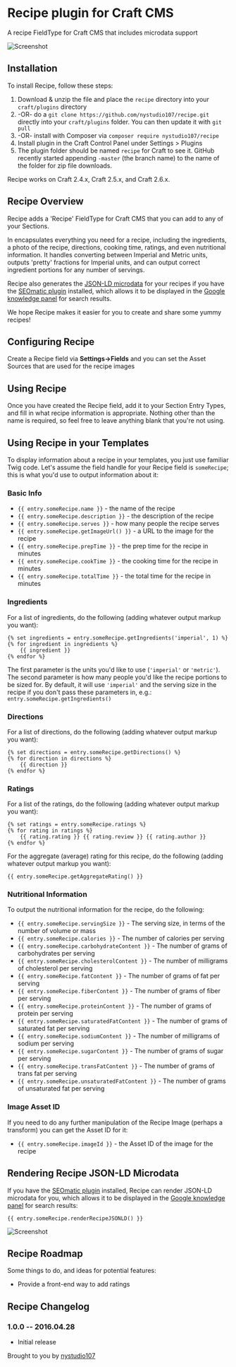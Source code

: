# Recipe plugin for Craft CMS

A recipe FieldType for Craft CMS that includes microdata support

![Screenshot](resources/screenshots/recipe01.png)

## Installation

To install Recipe, follow these steps:

1. Download & unzip the file and place the `recipe` directory into your `craft/plugins` directory
2.  -OR- do a `git clone https://github.com/nystudio107/recipe.git` directly into your `craft/plugins` folder.  You can then update it with `git pull`
3.  -OR- install with Composer via `composer require nystudio107/recipe`
4. Install plugin in the Craft Control Panel under Settings > Plugins
5. The plugin folder should be named `recipe` for Craft to see it.  GitHub recently started appending `-master` (the branch name) to the name of the folder for zip file downloads.

Recipe works on Craft 2.4.x, Craft 2.5.x, and Craft 2.6.x.

## Recipe Overview

Recipe adds a 'Recipe' FieldType for Craft CMS that you can add to any of your Sections.

In encapsulates everything you need for a recipe, including the ingredients, a photo of the recipe, directions, cooking time, ratings, and even nutritional information. It handles converting between Imperial and Metric units, outputs 'pretty' fractions for Imperial units, and can output correct ingredient portions for any number of servings.

Recipe also generates the [JSON-LD microdata](https://developers.google.com/structured-data/) for your recipes if you have the [SEOmatic plugin](https://github.com/nystudio107/seomatic) installed, which allows it to be displayed in the [Google knowledge panel](https://developers.google.com/structured-data/rich-snippets/recipes) for search results.

We hope Recipe makes it easier for you to create and share some yummy recipes!

## Configuring Recipe

Create a Recipe field via **Settings->Fields** and you can set the Asset Sources that are used for the recipe images

## Using Recipe

Once you have created the Recipe field, add it to your Section Entry Types, and fill in what recipe information is appropriate.  Nothing other than the name is required, so feel free to leave anything blank that you're not using.

## Using Recipe in your Templates

To display information about a recipe in your templates, you just use familiar Twig code.  Let's assume the field handle for your Recipe field is `someRecipe`; this is what you'd use to output information about it:

### Basic Info

* `{{ entry.someRecipe.name }}` - the name of the recipe
* `{{ entry.someRecipe.description }}` - the description of the recipe
* `{{ entry.someRecipe.serves }}` - how many people the recipe serves
* `{{ entry.someRecipe.getImageUrl() }}` - a URL to the image for the recipe
* `{{ entry.someRecipe.prepTime }}` - the prep time for the recipe in minutes
* `{{ entry.someRecipe.cookTime }}` - the cooking time for the recipe in minutes
* `{{ entry.someRecipe.totalTime }}` - the total time for the recipe in minutes

### Ingredients

For a list of ingredients, do the following (adding whatever output markup you want):

    {% set ingredients = entry.someRecipe.getIngredients('imperial', 1) %}
    {% for ingredient in ingredients %}
        {{ ingredient }}
    {% endfor %}

The first parameter is the units you'd like to use (`'imperial'` or `'metric'`).  The second parameter is how many people you'd like the recipe portions to be sized for.  By default, it will use `'imperial'` and the serving size in the recipe if you don't pass these parameters in, e.g.: `entry.someRecipe.getIngredients()`

### Directions

For a list of directions, do the following (adding whatever output markup you want):

    {% set directions = entry.someRecipe.getDirections() %}
    {% for direction in directions %}
        {{ direction }}
    {% endfor %}

### Ratings

For a list of the ratings, do the following (adding whatever output markup you want):

    {% set ratings = entry.someRecipe.ratings %}
    {% for rating in ratings %}
        {{ rating.rating }} {{ rating.review }} {{ rating.author }}
    {% endfor %}

For the aggregate (average) rating for this recipe, do the following (adding whatever output markup you want):

    {{ entry.someRecipe.getAggregateRating() }}

### Nutritional Information 

To output the nutritional information for the recipe, do the following:

* `{{ entry.someRecipe.servingSize }}` - The serving size, in terms of the number of volume or mass
* `{{ entry.someRecipe.calories }}` - The number of calories per serving
* `{{ entry.someRecipe.carbohydrateContent }}` - The number of grams of carbohydrates per serving
* `{{ entry.someRecipe.cholesterolContent }}` - The number of milligrams of cholesterol per serving
* `{{ entry.someRecipe.fatContent }}` - The number of grams of fat per serving
* `{{ entry.someRecipe.fiberContent }}` - The number of grams of fiber per serving
* `{{ entry.someRecipe.proteinContent }}` - The number of grams of protein per serving
* `{{ entry.someRecipe.saturatedFatContent }}` - The number of grams of saturated fat per serving
* `{{ entry.someRecipe.sodiumContent }}` - The number of milligrams of sodium per serving
* `{{ entry.someRecipe.sugarContent }}` - The number of grams of sugar per serving
* `{{ entry.someRecipe.transFatContent }}` - The number of grams of trans fat per serving
* `{{ entry.someRecipe.unsaturatedFatContent }}` - The number of grams of unsaturated fat per serving

### Image Asset ID

If you need to do any further manipulation of the Recipe Image (perhaps a transform) you can get the Asset ID for it:

* `{{ entry.someRecipe.imageId }}` - the Asset ID of the image for the recipe

## Rendering Recipe JSON-LD Microdata

If you have the [SEOmatic plugin](https://github.com/nystudio107/seomatic) installed, Recipe can render JSON-LD microdata for you, which allows it to be displayed in the [Google knowledge panel](https://developers.google.com/structured-data/rich-snippets/recipes) for search results:

	{{ entry.someRecipe.renderRecipeJSONLD() }}

![Screenshot](resources/screenshots/recipe02.png)

## Recipe Roadmap

Some things to do, and ideas for potential features:

* Provide a front-end way to add ratings

## Recipe Changelog

### 1.0.0 -- 2016.04.28

* Initial release

Brought to you by [nystudio107](http://nystudio107.com)